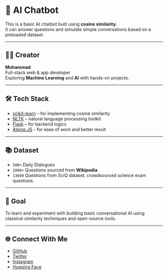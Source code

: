 # 🤖 AI Chatbot

This is a basic AI chatbot built using **cosine similarity**.  
It can answer questions and simulate simple conversations based on a preloaded dataset.

---

## 👨‍💻 Creator

**Muhammad**  
Full-stack web & app developer  
Exploring **Machine Learning** and **AI** with hands-on projects.

---

## 🛠️ Tech Stack

- [scikit-learn](https://scikit-learn.org/) – for implementing cosine similarity  
- [NLTK](https://www.nltk.org/) – natural language processing toolkit
- [Flask](https://flask.palletsprojects.com/) – for backend logics
- [Alpine.JS](https://www.alpinejs.dev/) – for ease of work and better result

---

## 📚 Dataset

- `500+` Daily Dialogues  
- `1000+` Questions sourced from **Wikipedia**
- `13680` Questions from SciQ dataset, crowdsourced science exam questions.

---

## 🚀 Goal

To learn and experiment with building basic conversational AI using classical similarity techniques and open-source tools.

---

## 🌐 Connect With Me

- [GitHub](https://github.com/unfathomable-08)  
- [Twitter](https://twitter.com/unfathomable_08)  
- [Instagram](https://instagram.com/unfathomable_08)  
- [Hugging Face](https://huggingface.co/unfathomable08)

